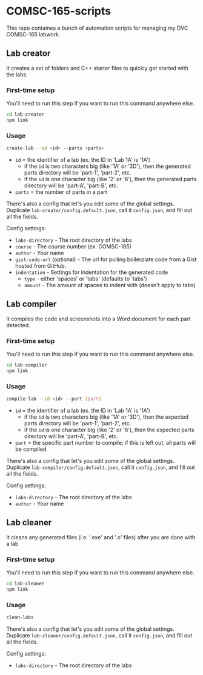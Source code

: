 # COMSC-165-scripts
This repo containes a bunch of automation scripts for managing my DVC COMSC-165 labwork.


## Lab creator
It creates a set of folders and C++ starter files to quickly get started with the labs.

### First-time setup
You'll need to run this step if you want to run this command anywhere else.
```bash
cd lab-creator
npm link
```

### Usage
```bash
create-lab --id <id> --parts <parts>
```

* `id` = the identifier of a lab (ex. the ID in 'Lab 1A' is '1A')
  * if the `id` is two characters big (like '1A' or '3D'), then the generated parts directory will be 'part-1', 'part-2', etc.
  * if the `id` is one character big (like '2' or '6'), then the generated parts directory will be 'part-A', 'part-B', etc.
* `parts` = the number of parts in a part

There's also a config that let's you edit some of the global settings. Duplicate `lab-creator/config.default.json`, call it `config.json`, and fill out all the fields.

Config settings:
* `labs-directory` - The root directory of the labs
* `course` - The course number (ex. COMSC-165)
* `author` - Your name
* `gist-code-url` (optional) - The url for pulling boilerplate code from a Gist hosted from GitHub.
* `indentation` - Settings for indentation for the generated code
  * `type` - either 'spaces' or 'tabs' (defaults to 'tabs')
  * `amount` - The amount of spaces to indent with (doesn't apply to tabs)


## Lab compiler
It compiles the code and screenshots into a Word document for each part detected.

### First-time setup
You'll need to run this step if you want to run this command anywhere else.
```bash
cd lab-compiler
npm link
```

### Usage
```bash
compile-lab --id <id> --part [part]
```

* `id` = the identifier of a lab (ex. the ID in 'Lab 1A' is '1A')
  * if the `id` is two characters big (like '1A' or '3D'), then the expected parts directory will be 'part-1', 'part-2', etc.
  * if the `id` is one character big (like '2' or '6'), then the expected parts directory will be 'part-A', 'part-B', etc.
* `part` = the specific part number to compile; if this is left out, all parts will be compiled

There's also a config that let's you edit some of the global settings. Duplicate `lab-compiler/config.default.json`, call it `config.json`, and fill out all the fields.

Config settings:
* `labs-directory` - The root directory of the labs
* `author` - Your name


## Lab cleaner
It cleans any generated files (i.e. '.exe' and '.o' files) after you are done with a lab

### First-time setup
You'll need to run this step if you want to run this command anywhere else.
```bash
cd lab-cleaner
npm link
```

### Usage
```bash
clean-labs
```

There's also a config that let's you edit some of the global settings. Duplicate `lab-cleaner/config.default.json`, call it `config.json`, and fill out all the fields.

Config settings:
* `labs-directory` - The root directory of the labs
